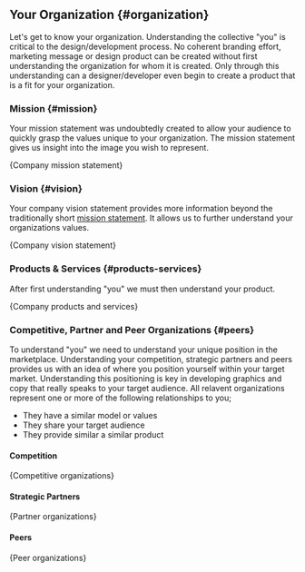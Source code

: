 Your Organization {#organization}
---------------------------------

Let's get to know your organization. Understanding the collective "you" is critical to the design/development process. No coherent branding effort, marketing message or design product can be created without first understanding the organization for whom it is created. Only through this understanding can a designer/developer even begin to create a product that is a fit for your organization.



### Mission {#mission}

Your mission statement was undoubtedly created to allow your audience to quickly grasp the values unique to your organization. The mission statement gives us insight into the image you wish to represent.

<div data-type="editable" markdown="1">
    {Company mission statement}
</div>


### Vision {#vision}

Your company vision statement provides more information beyond the traditionally short [mission statement](#mission). It allows us to further understand your organizations values.

<div data-type="editable" markdown="1">
    {Company vision statement}
</div>


### Products & Services {#products-services}

After first understanding "you" we must then understand your product.

<div data-type="editable" markdown="1">
    {Company products and services}
</div>


### Competitive, Partner and Peer Organizations {#peers}

To understand "you" we need to understand your unique position in the marketplace. Understanding your competition, strategic partners and peers provides us with an idea of where you position yourself within your target market. Understanding this positioning is key in developing graphics and copy that really speaks to your target audience. All relavent organizations represent one or more of the following relationships to you;

* They have a similar model or values
* They share your target audience
* They provide similar a similar product

#### Competition

<div data-type="editable" markdown="1">
    {Competitive organizations}
</div>

#### Strategic Partners

<div data-type="editable" markdown="1">
    {Partner organizations}
</div>

#### Peers

<div data-type="editable" markdown="1">
    {Peer organizations}
</div>